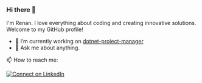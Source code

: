 ### Hi there 👋

I'm Renan. I love everything about coding and creating innovative solutions. Welcome to my GitHub profile!

- 🔭 I’m currently working on [dotnet-project-manager](https://github.com/renanfssilva/dotnet-project-manager)
- 💬 Ask me about anything.

📫 How to reach me:

  [![Connect on LinkedIn](https://img.shields.io/badge/--linkedin?label=LinkedIn&logo=LinkedIn&style=social)](https://www.linkedin.com/in/renanfssilva)
  
